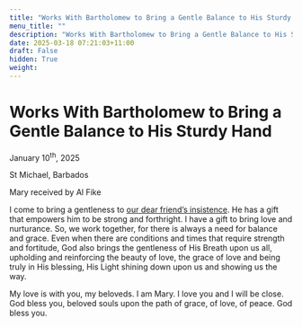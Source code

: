 ```yaml
---
title: "Works With Bartholomew to Bring a Gentle Balance to His Sturdy Hand"
menu_title: ""
description: "Works With Bartholomew to Bring a Gentle Balance to His Sturdy Hand"
date: 2025-03-18 07:21:03+11:00
draft: False
hidden: True
weight:
---
```

# Works With Bartholomew to Bring a Gentle Balance to His Sturdy Hand

January 10<sup>th</sup>, 2025

St Michael, Barbados

Mary received by Al Fike

I come to bring a gentleness to [our dear friend’s insistence](/contemporary-messages/messages-sorted-year/messages-2025/en-2025-1-10-1-af-bartholomew-mary/). He has a gift that empowers him to be strong and forthright. I have a gift to bring love and nurturance. So, we work together, for there is always a need for balance and grace. Even when there are conditions and times that require strength and fortitude, God also brings the gentleness of His Breath upon us all, upholding and reinforcing the beauty of love, the grace of love and being truly in His blessing, His Light shining down upon us and showing us the way.

My love is with you, my beloveds. I am Mary. I love you and I will be close. God bless you, beloved souls upon the path of grace, of love, of peace. God bless you.

